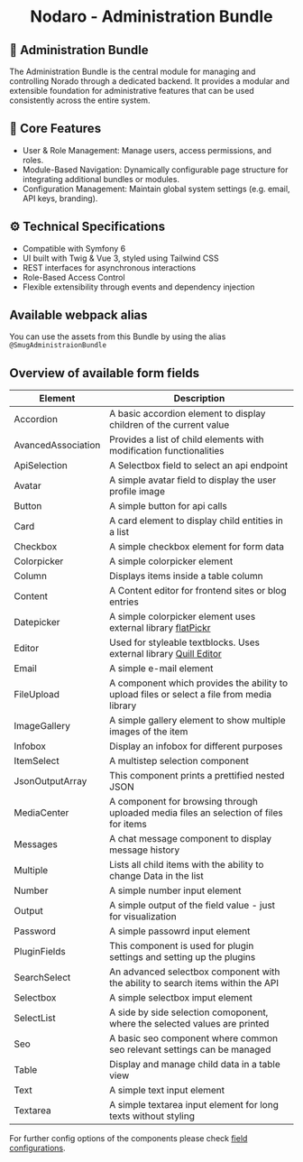 <h1 align="center">Nodaro - Administration Bundle</h1>

## 🧭 Administration Bundle
The Administration Bundle is the central module for managing and controlling Norado through a dedicated backend. It provides a modular and extensible foundation for administrative features that can be used consistently across the entire system.

## 🔑 Core Features
 - User & Role Management: Manage users, access permissions, and roles.
 - Module-Based Navigation: Dynamically configurable page structure for integrating additional bundles or modules.
 - Configuration Management: Maintain global system settings (e.g. email, API keys, branding).

## ⚙️ Technical Specifications
 - Compatible with Symfony 6
 - UI built with Twig & Vue 3, styled using Tailwind CSS
 - REST interfaces for asynchronous interactions
 - Role-Based Access Control
 - Flexible extensibility through events and dependency injection

## Available webpack alias

You can use the assets from this Bundle by using the alias `@SmugAdministraionBundle`

## Overview of available form fields

| Element | Description |
| -------- | -------- |
| Accordion   | A basic accordion element to display children of the current value   |
| AvancedAssociation   | Provides a list of child elements with modification functionalities   |
| ApiSelection   | A Selectbox field to select an api endpoint    |
| Avatar   | A simple avatar field to display the user profile image    |
| Button   | A simple button for api calls     |
| Card   | A card element to display child entities in a list     |
| Checkbox   | A simple checkbox element for form data     |
| Colorpicker   | A simple colorpicker element     |
| Column   | Displays items inside a table column     |
| Content   | A Content editor for frontend sites or blog entries      |
| Datepicker   | A simple colorpicker element uses external library [flatPickr](https://flatpickr.js.org/)     |
| Editor   | Used for styleable textblocks. Uses external library [Quill Editor](https://vueup.github.io/vue-quill/)     |
| Email   | A simple e-mail element     |
| FileUpload   | A component which provides the ability to upload files or select a file from media library     |
| ImageGallery   | A simple gallery element to show multiple images of the item     |
| Infobox   | Display an infobox for different purposes     |
| ItemSelect   | A multistep selection component     |
| JsonOutputArray   | This component prints a prettified nested JSON     |
| MediaCenter   | A component for browsing through uploaded media files an selection of files for items    |
| Messages   | A chat message component to display message history    |
| Multiple   | Lists all child items with the ability to change Data in the list    |
| Number   | A simple number input element    |
| Output   | A simple output of the field value - just for visualization    |
| Password   | A simple passowrd input element    |
| PluginFields   | This component is used for plugin settings and setting up the plugins    |
| SearchSelect   | An advanced selectbox component with the ability to search items within the API    |
| Selectbox   | A simple selectbox imput element    |
| SelectList   | A side by side selection comoponent, where the selected values are printed    |
| Seo   | A basic seo component where common seo relevant settings can be managed    |
| Table   | Display and manage child data in a table view    |
| Text   | A simple text input element    |
| Textarea   | A simple textarea input element for long texts without styling    |


For further config options of the components please check [field configurations](FIELD_CONFIGURATIONS.md).